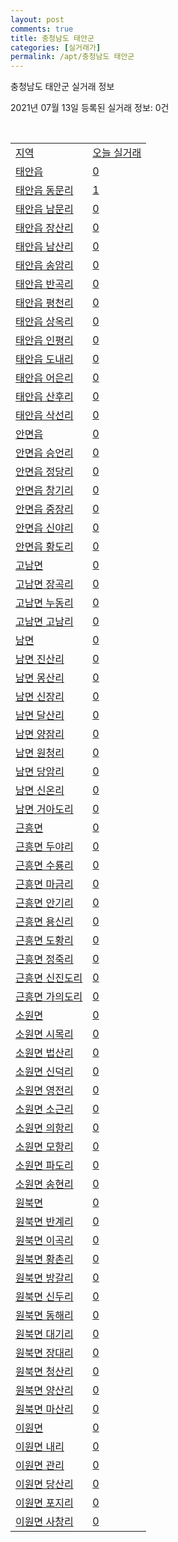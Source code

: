 ```yaml
---
layout: post
comments: true
title: 충청남도 태안군
categories: [실거래가]
permalink: /apt/충청남도 태안군
---
```


충청남도 태안군 실거래 정보

2021년 07월 13일 등록된 실거래 정보: 0건

<script type="text/javascript">
  google.charts.load('current', {'packages':['corechart']});
  google.charts.setOnLoadCallback(drawChart);

  function drawChart() {
    var data = google.visualization.arrayToDataTable([['거래일', '매매', '전월세', '전매'], ['20-07', 17, 9, 3], ['20-08', 38, 14, 2], ['20-09', 32, 9, 0], ['20-10', 41, 15, 0], ['20-11', 54, 7, 1], ['20-12', 46, 18, 0], ['21-01', 44, 24, 0], ['21-02', 50, 18, 0], ['21-03', 63, 16, 0], ['21-04', 54, 15, 0], ['21-05', 37, 12, 0], ['21-06', 31, 12, 0], ['21-07', 2, 0, 0]]);

    var options = {
      title: '최근 1년간 유형별 거래량 추이',
      legend: { position: 'bottom' }
    };

    var chart = new google.visualization.LineChart(document.getElementById('columnchart_material'));
    chart.draw(data, (options));
  }
</script>

<div id="columnchart_material" style="width: 95%; margin-left: -35px"></div>
<br>
<table class="sortable">
  <tr>
    <td><a href="#">지역</a></td>
    <td><a href="#">오늘 실거래</a></td>
  </tr>

  
  <tr class="item">
    <td><a href="충청남도 태안군 태안읍">태안읍</a></td>
    <td><a href="충청남도 태안군 태안읍">0</a></td>
  </tr>
    

  <tr class="item">
    <td><a href="충청남도 태안군 태안읍 동문리">태안읍 동문리</a></td>
    <td><a href="충청남도 태안군 태안읍 동문리">1</a></td>
  </tr>
    

  <tr class="item">
    <td><a href="충청남도 태안군 태안읍 남문리">태안읍 남문리</a></td>
    <td><a href="충청남도 태안군 태안읍 남문리">0</a></td>
  </tr>
    

  <tr class="item">
    <td><a href="충청남도 태안군 태안읍 장산리">태안읍 장산리</a></td>
    <td><a href="충청남도 태안군 태안읍 장산리">0</a></td>
  </tr>
    

  <tr class="item">
    <td><a href="충청남도 태안군 태안읍 남산리">태안읍 남산리</a></td>
    <td><a href="충청남도 태안군 태안읍 남산리">0</a></td>
  </tr>
    

  <tr class="item">
    <td><a href="충청남도 태안군 태안읍 송암리">태안읍 송암리</a></td>
    <td><a href="충청남도 태안군 태안읍 송암리">0</a></td>
  </tr>
    

  <tr class="item">
    <td><a href="충청남도 태안군 태안읍 반곡리">태안읍 반곡리</a></td>
    <td><a href="충청남도 태안군 태안읍 반곡리">0</a></td>
  </tr>
    

  <tr class="item">
    <td><a href="충청남도 태안군 태안읍 평천리">태안읍 평천리</a></td>
    <td><a href="충청남도 태안군 태안읍 평천리">0</a></td>
  </tr>
    

  <tr class="item">
    <td><a href="충청남도 태안군 태안읍 상옥리">태안읍 상옥리</a></td>
    <td><a href="충청남도 태안군 태안읍 상옥리">0</a></td>
  </tr>
    

  <tr class="item">
    <td><a href="충청남도 태안군 태안읍 인평리">태안읍 인평리</a></td>
    <td><a href="충청남도 태안군 태안읍 인평리">0</a></td>
  </tr>
    

  <tr class="item">
    <td><a href="충청남도 태안군 태안읍 도내리">태안읍 도내리</a></td>
    <td><a href="충청남도 태안군 태안읍 도내리">0</a></td>
  </tr>
    

  <tr class="item">
    <td><a href="충청남도 태안군 태안읍 어은리">태안읍 어은리</a></td>
    <td><a href="충청남도 태안군 태안읍 어은리">0</a></td>
  </tr>
    

  <tr class="item">
    <td><a href="충청남도 태안군 태안읍 산후리">태안읍 산후리</a></td>
    <td><a href="충청남도 태안군 태안읍 산후리">0</a></td>
  </tr>
    

  <tr class="item">
    <td><a href="충청남도 태안군 태안읍 삭선리">태안읍 삭선리</a></td>
    <td><a href="충청남도 태안군 태안읍 삭선리">0</a></td>
  </tr>
    

  <tr class="item">
    <td><a href="충청남도 태안군 안면읍">안면읍</a></td>
    <td><a href="충청남도 태안군 안면읍">0</a></td>
  </tr>
    

  <tr class="item">
    <td><a href="충청남도 태안군 안면읍 승언리">안면읍 승언리</a></td>
    <td><a href="충청남도 태안군 안면읍 승언리">0</a></td>
  </tr>
    

  <tr class="item">
    <td><a href="충청남도 태안군 안면읍 정당리">안면읍 정당리</a></td>
    <td><a href="충청남도 태안군 안면읍 정당리">0</a></td>
  </tr>
    

  <tr class="item">
    <td><a href="충청남도 태안군 안면읍 창기리">안면읍 창기리</a></td>
    <td><a href="충청남도 태안군 안면읍 창기리">0</a></td>
  </tr>
    

  <tr class="item">
    <td><a href="충청남도 태안군 안면읍 중장리">안면읍 중장리</a></td>
    <td><a href="충청남도 태안군 안면읍 중장리">0</a></td>
  </tr>
    

  <tr class="item">
    <td><a href="충청남도 태안군 안면읍 신야리">안면읍 신야리</a></td>
    <td><a href="충청남도 태안군 안면읍 신야리">0</a></td>
  </tr>
    

  <tr class="item">
    <td><a href="충청남도 태안군 안면읍 황도리">안면읍 황도리</a></td>
    <td><a href="충청남도 태안군 안면읍 황도리">0</a></td>
  </tr>
    

  <tr class="item">
    <td><a href="충청남도 태안군 고남면">고남면</a></td>
    <td><a href="충청남도 태안군 고남면">0</a></td>
  </tr>
    

  <tr class="item">
    <td><a href="충청남도 태안군 고남면 장곡리">고남면 장곡리</a></td>
    <td><a href="충청남도 태안군 고남면 장곡리">0</a></td>
  </tr>
    

  <tr class="item">
    <td><a href="충청남도 태안군 고남면 누동리">고남면 누동리</a></td>
    <td><a href="충청남도 태안군 고남면 누동리">0</a></td>
  </tr>
    

  <tr class="item">
    <td><a href="충청남도 태안군 고남면 고남리">고남면 고남리</a></td>
    <td><a href="충청남도 태안군 고남면 고남리">0</a></td>
  </tr>
    

  <tr class="item">
    <td><a href="충청남도 태안군 남면">남면</a></td>
    <td><a href="충청남도 태안군 남면">0</a></td>
  </tr>
    

  <tr class="item">
    <td><a href="충청남도 태안군 남면 진산리">남면 진산리</a></td>
    <td><a href="충청남도 태안군 남면 진산리">0</a></td>
  </tr>
    

  <tr class="item">
    <td><a href="충청남도 태안군 남면 몽산리">남면 몽산리</a></td>
    <td><a href="충청남도 태안군 남면 몽산리">0</a></td>
  </tr>
    

  <tr class="item">
    <td><a href="충청남도 태안군 남면 신장리">남면 신장리</a></td>
    <td><a href="충청남도 태안군 남면 신장리">0</a></td>
  </tr>
    

  <tr class="item">
    <td><a href="충청남도 태안군 남면 달산리">남면 달산리</a></td>
    <td><a href="충청남도 태안군 남면 달산리">0</a></td>
  </tr>
    

  <tr class="item">
    <td><a href="충청남도 태안군 남면 양잠리">남면 양잠리</a></td>
    <td><a href="충청남도 태안군 남면 양잠리">0</a></td>
  </tr>
    

  <tr class="item">
    <td><a href="충청남도 태안군 남면 원청리">남면 원청리</a></td>
    <td><a href="충청남도 태안군 남면 원청리">0</a></td>
  </tr>
    

  <tr class="item">
    <td><a href="충청남도 태안군 남면 당암리">남면 당암리</a></td>
    <td><a href="충청남도 태안군 남면 당암리">0</a></td>
  </tr>
    

  <tr class="item">
    <td><a href="충청남도 태안군 남면 신온리">남면 신온리</a></td>
    <td><a href="충청남도 태안군 남면 신온리">0</a></td>
  </tr>
    

  <tr class="item">
    <td><a href="충청남도 태안군 남면 거아도리">남면 거아도리</a></td>
    <td><a href="충청남도 태안군 남면 거아도리">0</a></td>
  </tr>
    

  <tr class="item">
    <td><a href="충청남도 태안군 근흥면">근흥면</a></td>
    <td><a href="충청남도 태안군 근흥면">0</a></td>
  </tr>
    

  <tr class="item">
    <td><a href="충청남도 태안군 근흥면 두야리">근흥면 두야리</a></td>
    <td><a href="충청남도 태안군 근흥면 두야리">0</a></td>
  </tr>
    

  <tr class="item">
    <td><a href="충청남도 태안군 근흥면 수룡리">근흥면 수룡리</a></td>
    <td><a href="충청남도 태안군 근흥면 수룡리">0</a></td>
  </tr>
    

  <tr class="item">
    <td><a href="충청남도 태안군 근흥면 마금리">근흥면 마금리</a></td>
    <td><a href="충청남도 태안군 근흥면 마금리">0</a></td>
  </tr>
    

  <tr class="item">
    <td><a href="충청남도 태안군 근흥면 안기리">근흥면 안기리</a></td>
    <td><a href="충청남도 태안군 근흥면 안기리">0</a></td>
  </tr>
    

  <tr class="item">
    <td><a href="충청남도 태안군 근흥면 용신리">근흥면 용신리</a></td>
    <td><a href="충청남도 태안군 근흥면 용신리">0</a></td>
  </tr>
    

  <tr class="item">
    <td><a href="충청남도 태안군 근흥면 도황리">근흥면 도황리</a></td>
    <td><a href="충청남도 태안군 근흥면 도황리">0</a></td>
  </tr>
    

  <tr class="item">
    <td><a href="충청남도 태안군 근흥면 정죽리">근흥면 정죽리</a></td>
    <td><a href="충청남도 태안군 근흥면 정죽리">0</a></td>
  </tr>
    

  <tr class="item">
    <td><a href="충청남도 태안군 근흥면 신진도리">근흥면 신진도리</a></td>
    <td><a href="충청남도 태안군 근흥면 신진도리">0</a></td>
  </tr>
    

  <tr class="item">
    <td><a href="충청남도 태안군 근흥면 가의도리">근흥면 가의도리</a></td>
    <td><a href="충청남도 태안군 근흥면 가의도리">0</a></td>
  </tr>
    

  <tr class="item">
    <td><a href="충청남도 태안군 소원면">소원면</a></td>
    <td><a href="충청남도 태안군 소원면">0</a></td>
  </tr>
    

  <tr class="item">
    <td><a href="충청남도 태안군 소원면 시목리">소원면 시목리</a></td>
    <td><a href="충청남도 태안군 소원면 시목리">0</a></td>
  </tr>
    

  <tr class="item">
    <td><a href="충청남도 태안군 소원면 법산리">소원면 법산리</a></td>
    <td><a href="충청남도 태안군 소원면 법산리">0</a></td>
  </tr>
    

  <tr class="item">
    <td><a href="충청남도 태안군 소원면 신덕리">소원면 신덕리</a></td>
    <td><a href="충청남도 태안군 소원면 신덕리">0</a></td>
  </tr>
    

  <tr class="item">
    <td><a href="충청남도 태안군 소원면 영전리">소원면 영전리</a></td>
    <td><a href="충청남도 태안군 소원면 영전리">0</a></td>
  </tr>
    

  <tr class="item">
    <td><a href="충청남도 태안군 소원면 소근리">소원면 소근리</a></td>
    <td><a href="충청남도 태안군 소원면 소근리">0</a></td>
  </tr>
    

  <tr class="item">
    <td><a href="충청남도 태안군 소원면 의항리">소원면 의항리</a></td>
    <td><a href="충청남도 태안군 소원면 의항리">0</a></td>
  </tr>
    

  <tr class="item">
    <td><a href="충청남도 태안군 소원면 모항리">소원면 모항리</a></td>
    <td><a href="충청남도 태안군 소원면 모항리">0</a></td>
  </tr>
    

  <tr class="item">
    <td><a href="충청남도 태안군 소원면 파도리">소원면 파도리</a></td>
    <td><a href="충청남도 태안군 소원면 파도리">0</a></td>
  </tr>
    

  <tr class="item">
    <td><a href="충청남도 태안군 소원면 송현리">소원면 송현리</a></td>
    <td><a href="충청남도 태안군 소원면 송현리">0</a></td>
  </tr>
    

  <tr class="item">
    <td><a href="충청남도 태안군 원북면">원북면</a></td>
    <td><a href="충청남도 태안군 원북면">0</a></td>
  </tr>
    

  <tr class="item">
    <td><a href="충청남도 태안군 원북면 반계리">원북면 반계리</a></td>
    <td><a href="충청남도 태안군 원북면 반계리">0</a></td>
  </tr>
    

  <tr class="item">
    <td><a href="충청남도 태안군 원북면 이곡리">원북면 이곡리</a></td>
    <td><a href="충청남도 태안군 원북면 이곡리">0</a></td>
  </tr>
    

  <tr class="item">
    <td><a href="충청남도 태안군 원북면 황촌리">원북면 황촌리</a></td>
    <td><a href="충청남도 태안군 원북면 황촌리">0</a></td>
  </tr>
    

  <tr class="item">
    <td><a href="충청남도 태안군 원북면 방갈리">원북면 방갈리</a></td>
    <td><a href="충청남도 태안군 원북면 방갈리">0</a></td>
  </tr>
    

  <tr class="item">
    <td><a href="충청남도 태안군 원북면 신두리">원북면 신두리</a></td>
    <td><a href="충청남도 태안군 원북면 신두리">0</a></td>
  </tr>
    

  <tr class="item">
    <td><a href="충청남도 태안군 원북면 동해리">원북면 동해리</a></td>
    <td><a href="충청남도 태안군 원북면 동해리">0</a></td>
  </tr>
    

  <tr class="item">
    <td><a href="충청남도 태안군 원북면 대기리">원북면 대기리</a></td>
    <td><a href="충청남도 태안군 원북면 대기리">0</a></td>
  </tr>
    

  <tr class="item">
    <td><a href="충청남도 태안군 원북면 장대리">원북면 장대리</a></td>
    <td><a href="충청남도 태안군 원북면 장대리">0</a></td>
  </tr>
    

  <tr class="item">
    <td><a href="충청남도 태안군 원북면 청산리">원북면 청산리</a></td>
    <td><a href="충청남도 태안군 원북면 청산리">0</a></td>
  </tr>
    

  <tr class="item">
    <td><a href="충청남도 태안군 원북면 양산리">원북면 양산리</a></td>
    <td><a href="충청남도 태안군 원북면 양산리">0</a></td>
  </tr>
    

  <tr class="item">
    <td><a href="충청남도 태안군 원북면 마산리">원북면 마산리</a></td>
    <td><a href="충청남도 태안군 원북면 마산리">0</a></td>
  </tr>
    

  <tr class="item">
    <td><a href="충청남도 태안군 이원면">이원면</a></td>
    <td><a href="충청남도 태안군 이원면">0</a></td>
  </tr>
    

  <tr class="item">
    <td><a href="충청남도 태안군 이원면 내리">이원면 내리</a></td>
    <td><a href="충청남도 태안군 이원면 내리">0</a></td>
  </tr>
    

  <tr class="item">
    <td><a href="충청남도 태안군 이원면 관리">이원면 관리</a></td>
    <td><a href="충청남도 태안군 이원면 관리">0</a></td>
  </tr>
    

  <tr class="item">
    <td><a href="충청남도 태안군 이원면 당산리">이원면 당산리</a></td>
    <td><a href="충청남도 태안군 이원면 당산리">0</a></td>
  </tr>
    

  <tr class="item">
    <td><a href="충청남도 태안군 이원면 포지리">이원면 포지리</a></td>
    <td><a href="충청남도 태안군 이원면 포지리">0</a></td>
  </tr>
    

  <tr class="item">
    <td><a href="충청남도 태안군 이원면 사창리">이원면 사창리</a></td>
    <td><a href="충청남도 태안군 이원면 사창리">0</a></td>
  </tr>
    


</table>


    
